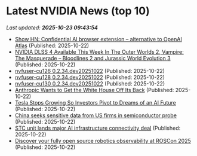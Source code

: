 # Latest NVIDIA News (top 10)
_Last updated: **2025-10-23 09:43:54**_

- [Show HN: Confidential AI browser extension – alternative to OpenAI Atlas](https://github.com/edgelesssys/privatemode-for-chrome-demo) (Published: 2025-10-22)
- [NVIDIA DLSS 4 Available This Week In The Outer Worlds 2, Vampire: The Masquerade – Bloodlines 2 and Jurassic World Evolution 3](https://www.madshrimps.be/news/nvidia-dlss-4-available-this-week-in-the-outer-worlds-2-vampire-the-masquerade-bloodlines-2-and-jurassic-world-evolution-3/) (Published: 2025-10-22)
- [nvfuser-cu126 0.2.34.dev20251022](https://pypi.org/project/nvfuser-cu126/0.2.34.dev20251022/) (Published: 2025-10-22)
- [nvfuser-cu128 0.2.34.dev20251022](https://pypi.org/project/nvfuser-cu128/0.2.34.dev20251022/) (Published: 2025-10-22)
- [nvfuser-cu130 0.2.34.dev20251022](https://pypi.org/project/nvfuser-cu130/0.2.34.dev20251022/) (Published: 2025-10-22)
- [Anthropic Wants to Get the White House Off Its Back](https://gizmodo.com/anthropic-wants-to-get-the-white-house-off-its-back-2000675173) (Published: 2025-10-22)
- [Tesla Stops Growing So Investors Pivot to Dreams of an AI Future](https://financialpost.com/pmn/business-pmn/tesla-stops-growing-so-investors-pivot-to-dreams-of-an-ai-future) (Published: 2025-10-22)
- [China seeks sensitive data from US firms in semiconductor probe](https://economictimes.indiatimes.com/news/international/business/china-seeks-sensitive-data-from-us-firms-in-semiconductor-probe/articleshow/124737250.cms) (Published: 2025-10-22)
- [STC unit lands major AI infrastructure connectivity deal](https://www.telecomtv.com/content/telcos-and-ai-channel/stc-unit-lands-major-ai-infrastructure-connectivity-deal-54131/) (Published: 2025-10-22)
- [Discover your fully open source robotics observability at ROSCon 2025](https://ubuntu.com/blog/roscon-2025) (Published: 2025-10-22)
